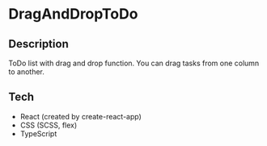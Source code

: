 # DragAndDropToDo

## Description
ToDo list with drag and drop function. You can drag tasks from one column to another.

## Tech
* React (created by create-react-app)
* CSS (SCSS, flex)
* TypeScript